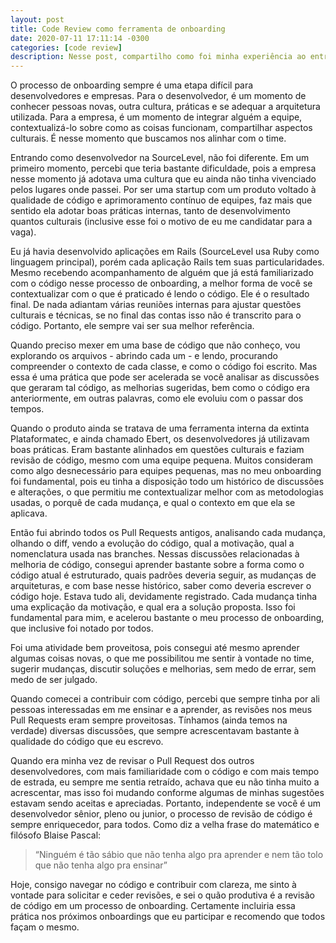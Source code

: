 ```yaml
---
layout: post
title: Code Review como ferramenta de onboarding
date: 2020-07-11 17:11:14 -0300
categories: [code review]
description: Nesse post, compartilho como foi minha experiência ao entrar na SourceLevel, aprendendo melhor sobre a codebase, com base em histórico de Pull Requests e outras discussões.
---
```


O processo de onboarding sempre é uma etapa difícil para desenvolvedores e empresas.
Para o desenvolvedor, é um momento de conhecer pessoas novas, outra cultura, práticas e
se adequar a arquitetura utilizada. Para a empresa, é um momento de integrar alguém a equipe,
contextualizá-lo sobre como as coisas funcionam, compartilhar aspectos culturais.
É nesse momento que buscamos nos alinhar com o time.

Entrando como desenvolvedor na SourceLevel, não foi diferente.
Em um primeiro momento, percebi que teria bastante dificuldade, pois a empresa nesse momento
já adotava uma cultura que eu ainda não tinha vivenciado pelos lugares onde passei.
Por ser uma startup com um produto voltado à qualidade de código e aprimoramento contínuo de
equipes, faz mais que sentido ela adotar boas práticas internas, tanto de desenvolvimento quantos
culturais (inclusive esse foi o motivo de eu me candidatar para a vaga).

Eu já havia desenvolvido aplicações em Rails (SourceLevel usa Ruby como linguagem principal),
porém cada aplicação Rails tem suas particularidades. Mesmo recebendo acompanhamento de alguém que
já está familiarizado com o código nesse processo de onboarding, a melhor forma de você se
contextualizar com o que é praticado é lendo o código. Ele é o resultado final.
De nada adiantam várias reuniões internas para ajustar questões culturais e técnicas, se no
final das contas isso não é transcrito para o código. Portanto, ele sempre vai ser sua melhor referência.

Quando preciso mexer em uma base de código que não conheço, vou explorando os
arquivos - abrindo cada um - e lendo, procurando compreender o contexto de cada classe, e como
o código foi escrito. Mas essa é uma prática que pode ser acelerada se você analisar as discussões
que geraram tal código, as melhorias sugeridas, bem como o código era anteriormente, em outras
palavras, como ele evoluiu com o passar dos tempos.

Quando o produto ainda se tratava de uma ferramenta interna da extinta Plataformatec, e ainda
chamado Ebert, os desenvolvedores já utilizavam boas práticas. Eram bastante alinhados em questões
culturais e faziam revisão de código, mesmo com uma equipe pequena. Muitos consideram como algo
desnecessário para equipes pequenas, mas no meu onboarding foi fundamental, pois eu tinha a disposição
todo um histórico de discussões e alterações, o que permitiu me contextualizar melhor com as
metodologias usadas, o porquê de cada mudança, e qual o contexto em que ela se aplicava.

Então fui abrindo todos os Pull Requests antigos, analisando cada mudança, olhando o diff, vendo a
evolução do código, qual a motivação, qual a nomenclatura usada nas branches. Nessas discussões
relacionadas à melhoria de código, consegui aprender bastante sobre a forma como o código atual é
estruturado, quais padrões deveria seguir, as mudanças de arquiteturas, e com base nesse histórico, saber
como deveria escrever o código hoje. Estava tudo ali, devidamente registrado. Cada mudança tinha uma
explicação da motivação, e qual era a solução proposta. Isso foi fundamental para mim, e acelerou bastante
o meu processo de onboarding, que inclusive foi notado por todos.

Foi uma atividade bem proveitosa, pois consegui até mesmo aprender algumas coisas novas, o que me
possibilitou me sentir à vontade no time, sugerir mudanças, discutir soluções e melhorias, sem medo de
errar, sem medo de ser julgado.

Quando comecei a contribuir com código, percebi que sempre tinha por ali pessoas interessadas em me
ensinar e a aprender, as revisões nos meus Pull Requests eram sempre proveitosas.
Tínhamos (ainda temos na verdade) diversas discussões, que sempre acrescentavam bastante à qualidade do
código que eu escrevo.

Quando era minha vez de revisar o Pull Request dos outros desenvolvedores, com mais familiaridade
com o código e com mais tempo de estrada, eu sempre me sentia retraído, achava que eu não tinha
muito a acrescentar, mas isso foi mudando conforme algumas de minhas sugestões estavam sendo
aceitas e apreciadas. Portanto, independente se você é um desenvolvedor sênior, pleno ou junior,
o processo de revisão de código é sempre enriquecedor, para todos. Como diz a velha frase do matemático
e filósofo Blaise Pascal:

> “Ninguém é tão sábio que não tenha algo pra aprender e nem tão tolo que não tenha algo pra ensinar”

Hoje, consigo navegar no código e contribuir com clareza, me sinto à vontade para solicitar e ceder revisões, e sei o quão produtiva é a revisão de código em um processo de onboarding. Certamente incluiria essa prática nos próximos onboardings que eu participar e recomendo que todos façam o mesmo.

